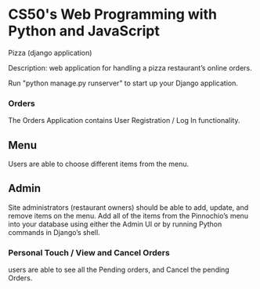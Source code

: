 # CS50's Web Programming with Python and JavaScript

Pizza (django application)

Description: web application for handling a pizza restaurant’s online orders.

Run "python manage.py runserver" to start up your Django application.

### Orders

The Orders Application contains User Registration / Log In functionality.

## Menu

Users are able to choose different items from the menu.

## Admin

Site administrators (restaurant owners) should be able to add, update, and remove items on the menu. Add all of the items from the Pinnochio’s menu into your database using either the Admin UI or by running Python commands in Django’s shell.

### Personal Touch / View and Cancel Orders

users are able to see all the Pending orders, and Cancel the pending Orders.

